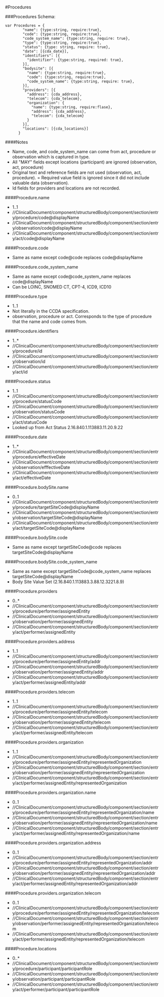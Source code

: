 #Procedures

###Procedures Schema:
```
var Procedures = {
        "name": {type:string, require:true},
        "code": {type:string, require:true},
        "code_system_name": {type:string, require: true},
        "type": {type:string, require:true},
        "status": {type: string, require: true},
        "date": [{cda_date}],
        "identifiers": [{
          "identifier": {type:string, required: true},
        }],        
        "bodysite": [{
          "name": {type:string, require:true},
          "code": {type:string, require:true},
          "code_system_name": {type:string, require: true},
        }],
        "providers": [{
          "address": {cda_address},
          "telecom": {cda_telecom},
          "organization": {
            "name": {type:string, require:flase},
            "address": {cda_address},
            "telecom": {cda_telecom}
          }
        }],
        "locations": [{cda_locations}]
      }
```

####Notes
- Name, code, and code_system_name can come from act, procedure or observation which is captured in type.
- All "MAY" fields except locations (participant) are ignored (observation, act, procedure)
- Original text and reference fields are not used (observation, act, procedure).
= Required value field is ignored since it did not include valuable data (observation).
- Id fields for providers and locations are not recorded.

####Procedure.name
- 1..1
- //ClinicalDocument/component/structuredBody/component/section/entry/procedure/code@displayName
- //ClinicalDocument/component/structuredBody/component/section/entry/observation/code@displayName
- //ClinicalDocument/component/structuredBody/component/section/entry/act/code@displayName

####Procedure.code
- Same as name except code@code replaces code@displayName

####Procedure.code_system_name
- Same as name except code@code_system_name replaces code@displayName
- Can be LOINC, SNOMED CT, CPT-4, ICD9, ICD10

####Procedure.type
- 1..1
- Not literally in the CCDA specification.
- observation, procedure or act. Corresponds to the type of procedure that the name and code comes from.

####Procedure.identifiers
- 1..*
- //ClinicalDocument/component/structuredBody/component/section/entry/procedure/id
- //ClinicalDocument/component/structuredBody/component/section/entry/observation/id
- //ClinicalDocument/component/structuredBody/component/section/entry/act/id

####Procedure.status
- 1..1
- //ClinicalDocument/component/structuredBody/component/section/entry/procedure/statusCode
- //ClinicalDocument/component/structuredBody/component/section/entry/observation/statusCode
- //ClinicalDocument/component/structuredBody/component/section/entry/act/statusCode
- Looked up from Act Status 2.16.840.1.113883.11.20.9.22

####Procedure.date
- 1..*
- //ClinicalDocument/component/structuredBody/component/section/entry/procedure/effectiveDate
- //ClinicalDocument/component/structuredBody/component/section/entry/observation/efffectiveDate
- //ClinicalDocument/component/structuredBody/component/section/entry/act/effectiveDate

####Procedure.bodySite.name
- 0..1
- //ClinicalDocument/component/structuredBody/component/section/entry/procedure/targetSiteCode@displayName
- //ClinicalDocument/component/structuredBody/component/section/entry/observation/targetSiteCode@displayName
- //ClinicalDocument/component/structuredBody/component/section/entry/act/targetSiteCode@displayName

####Procedure.bodySite.code
- Same as name except targetSiteCode@code replaces targetSiteCode@displayName

####Procedure.bodySite.code_system_name
- Same as name except targetSiteCode@code_system_name replaces targetSiteCode@displayName
- Body Site Value Set (2.16.840.1.113883.3.88.12.3221.8.9)

####Procedure.providers
- 0..*
- //ClinicalDocument/component/structuredBody/component/section/entry/procedure/performer/assignedEntity
- //ClinicalDocument/component/structuredBody/component/section/entry/observation/performer/assignedEntity
- //ClinicalDocument/component/structuredBody/component/section/entry/act/performer/assignedEntity

####Procedure.providers.address
- 1..1
- //ClinicalDocument/component/structuredBody/component/section/entry/procedure/performer/assignedEntity/addr
- //ClinicalDocument/component/structuredBody/component/section/entry/observation/performer/assignedEntity/addr
- //ClinicalDocument/component/structuredBody/component/section/entry/act/performer/assignedEntity/addr

####Procedure.providers.telecom
- 1..1
- //ClinicalDocument/component/structuredBody/component/section/entry/procedure/performer/assignedEntity/telecom
- //ClinicalDocument/component/structuredBody/component/section/entry/observation/performer/assignedEntity/telecom
- //ClinicalDocument/component/structuredBody/component/section/entry/act/performer/assignedEntity/telecom

####Procedure.providers.organization
- 1..1
- //ClinicalDocument/component/structuredBody/component/section/entry/procedure/performer/assignedEntity/representedOrganization
- //ClinicalDocument/component/structuredBody/component/section/entry/observation/performer/assignedEntity/representedOrganization
- //ClinicalDocument/component/structuredBody/component/section/entry/act/performer/assignedEntity/representedOrganization

####Procedure.providers.organization.name
- 0..1
- //ClinicalDocument/component/structuredBody/component/section/entry/procedure/performer/assignedEntity/representedOrganization/name
- //ClinicalDocument/component/structuredBody/component/section/entry/observation/performer/assignedEntity/representedOrganization/name
- //ClinicalDocument/component/structuredBody/component/section/entry/act/performer/assignedEntity/representedOrganization/name

####Procedure.providers.organization.address
- 0..1
- //ClinicalDocument/component/structuredBody/component/section/entry/procedure/performer/assignedEntity/representedOrganization/addr
- //ClinicalDocument/component/structuredBody/component/section/entry/observation/performer/assignedEntity/representedOrganization/addr
- //ClinicalDocument/component/structuredBody/component/section/entry/act/performer/assignedEntity/representedOrganization/addr

####Procedure.providers.organization.telecom
- 0..1
- //ClinicalDocument/component/structuredBody/component/section/entry/procedure/performer/assignedEntity/representedOrganization/telecom
- //ClinicalDocument/component/structuredBody/component/section/entry/observation/performer/assignedEntity/representedOrganization/telecom
- //ClinicalDocument/component/structuredBody/component/section/entry/act/performer/assignedEntity/representedOrganization/telecom

####Procedure.locations
- 0..*
- //ClinicalDocument/component/structuredBody/component/section/entry/procedure/participant/participantRole
- //ClinicalDocument/component/structuredBody/component/section/entry/observation/participant/participantRole
- //ClinicalDocument/component/structuredBody/component/section/entry/act/performer/participant/participantRole
